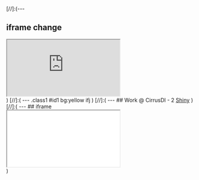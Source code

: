[//]:(---
## iframe change
<div style="overflow:scroll">
  <iframe src="http://aady5566.github.io/timeline/"></iframe>  
</div>
)
[//]:(
--- .class1 #id1 bg:yellow
ifj
)
[//]:(
---
## Work @ CirrusDI - 2
<a href="http://ydhuang.shinyapps.io/importApp/">Shiny</a>
)
[//]:(
---
## iframe 
<div class="iframe-rwd">
  <iframe src="./html/bar.html"></iframe>    
</div>
)